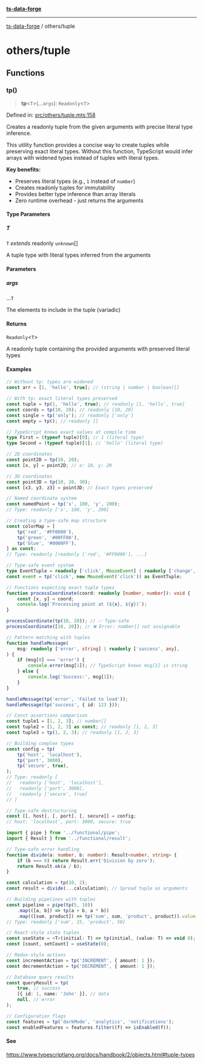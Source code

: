 [**ts-data-forge**](../README.md)

---

[ts-data-forge](../README.md) / others/tuple

# others/tuple

## Functions

### tp()

> **tp**\<`T`\>(...`args`): `Readonly`\<`T`\>

Defined in: [src/others/tuple.mts:158](https://github.com/noshiro-pf/ts-data-forge/blob/main/src/others/tuple.mts#L158)

Creates a readonly tuple from the given arguments with precise literal type inference.

This utility function provides a concise way to create tuples while preserving
exact literal types. Without this function, TypeScript would infer arrays with
widened types instead of tuples with literal types.

**Key benefits:**

- Preserves literal types (e.g., `1` instead of `number`)
- Creates readonly tuples for immutability
- Provides better type inference than array literals
- Zero runtime overhead - just returns the arguments

#### Type Parameters

##### T

`T` _extends_ readonly `unknown`[]

A tuple type with literal types inferred from the arguments

#### Parameters

##### args

...`T`

The elements to include in the tuple (variadic)

#### Returns

`Readonly`\<`T`\>

A readonly tuple containing the provided arguments with preserved literal types

#### Examples

```typescript
// Without tp: types are widened
const arr = [1, 'hello', true]; // (string | number | boolean)[]

// With tp: exact literal types preserved
const tuple = tp(1, 'hello', true); // readonly [1, 'hello', true]
const coords = tp(10, 20); // readonly [10, 20]
const single = tp('only'); // readonly ['only']
const empty = tp(); // readonly []

// TypeScript knows exact values at compile time
type First = (typeof tuple)[0]; // 1 (literal type)
type Second = (typeof tuple)[1]; // 'hello' (literal type)
```

```typescript
// 2D coordinates
const point2D = tp(10, 20);
const [x, y] = point2D; // x: 10, y: 20

// 3D coordinates
const point3D = tp(10, 20, 30);
const [x3, y3, z3] = point3D; // Exact types preserved

// Named coordinate system
const namedPoint = tp('x', 100, 'y', 200);
// Type: readonly ['x', 100, 'y', 200]
```

```typescript
// Creating a type-safe map structure
const colorMap = [
    tp('red', '#FF0000'),
    tp('green', '#00FF00'),
    tp('blue', '#0000FF'),
] as const;
// Type: readonly [readonly ['red', '#FF0000'], ...]

// Type-safe event system
type EventTuple = readonly ['click', MouseEvent] | readonly ['change', Event];
const event = tp('click', new MouseEvent('click')) as EventTuple;
```

```typescript
// Functions expecting exact tuple types
function processCoordinate(coord: readonly [number, number]): void {
    const [x, y] = coord;
    console.log(`Processing point at (${x}, ${y})`);
}

processCoordinate(tp(10, 20)); // ✅ Type-safe
processCoordinate([10, 20]); // ❌ Error: number[] not assignable

// Pattern matching with tuples
function handleMessage(
    msg: readonly ['error', string] | readonly ['success', any],
) {
    if (msg[0] === 'error') {
        console.error(msg[1]); // TypeScript knows msg[1] is string
    } else {
        console.log('Success:', msg[1]);
    }
}

handleMessage(tp('error', 'Failed to load'));
handleMessage(tp('success', { id: 123 }));
```

```typescript
// Const assertions comparison
const tuple1 = [1, 2, 3]; // number[]
const tuple2 = [1, 2, 3] as const; // readonly [1, 2, 3]
const tuple3 = tp(1, 2, 3); // readonly [1, 2, 3]

// Building complex types
const config = tp(
    tp('host', 'localhost'),
    tp('port', 3000),
    tp('secure', true),
);
// Type: readonly [
//   readonly ['host', 'localhost'],
//   readonly ['port', 3000],
//   readonly ['secure', true]
// ]

// Type-safe destructuring
const [[, host], [, port], [, secure]] = config;
// host: 'localhost', port: 3000, secure: true
```

```typescript
import { pipe } from '../functional/pipe';
import { Result } from '../functional/result';

// Type-safe error handling
function divide(a: number, b: number): Result<number, string> {
    if (b === 0) return Result.err('Division by zero');
    return Result.ok(a / b);
}

const calculation = tp(10, 2);
const result = divide(...calculation); // Spread tuple as arguments

// Building pipelines with tuples
const pipeline = pipe(tp(5, 10))
    .map(([a, b]) => tp(a + b, a * b))
    .map(([sum, product]) => tp('sum', sum, 'product', product)).value;
// Type: readonly ['sum', 15, 'product', 50]
```

```typescript
// React-style state tuples
const useState = <T>(initial: T) => tp(initial, (value: T) => void 0);
const [count, setCount] = useState(0);

// Redux-style actions
const incrementAction = tp('INCREMENT', { amount: 1 });
const decrementAction = tp('DECREMENT', { amount: 1 });

// Database query results
const queryResult = tp(
    true, // success
    [{ id: 1, name: 'John' }], // data
    null, // error
);

// Configuration flags
const features = tp('darkMode', 'analytics', 'notifications');
const enabledFeatures = features.filter((f) => isEnabled(f));
```

#### See

https://www.typescriptlang.org/docs/handbook/2/objects.html#tuple-types
